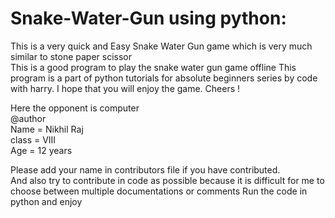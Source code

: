 # Snake-Water-Gun using python:
This is a very quick and Easy Snake Water Gun game which is very much similar to stone paper scissor <br>
This is a good program to play the snake water gun game offline
This program is a part of python tutorials for absolute beginners series by code with harry.
I hope that you will enjoy the game.
Cheers !

Here the opponent is computer<br>
@author<br>
Name = Nikhil Raj<br>
class = VIII<br>
Age = 12 years<br>

Please add your name in contributors file if you have contributed.<br>
And also try to contribute in code as possible because it is difficult for me to choose between multiple documentations or comments
Run the code in python and enjoy

